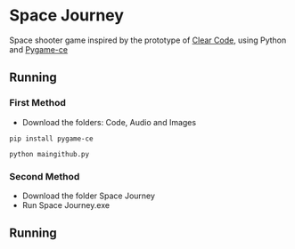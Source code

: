 <h1>Space Journey</h1>

Space shooter game inspired by the prototype of [Clear Code](https://www.youtube.com/c/ClearCode), using Python and [Pygame-ce](https://github.com/pygame-community/pygame-ce)

<h2>Running</h2>

<h3>First Method</h3>

- Download the folders: Code, Audio and Images

```pip install pygame-ce```

```python maingithub.py```

<h3>Second Method</h3>

- Download the folder Space Journey
- Run Space Journey.exe

<h2>Running</h2>
